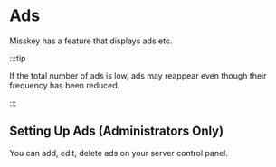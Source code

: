 # Ads

Misskey has a feature that displays ads etc.

:::tip

If the total number of ads is low, ads may reappear even though their frequency has been reduced.

:::

## Setting Up Ads (Administrators Only)

You can add, edit, delete ads on your server control panel.
